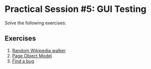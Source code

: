 # Practical Session #5: GUI Testing

Solve the following exercises:


## Exercises

1. [Random Wikipedia walker](../../Downloads/VV-ISTIC-TP5-main/exercises/wikipedia.md)
2. [Page Object Model](../../Downloads/VV-ISTIC-TP5-main/exercises/pageobject.md)
3. [Find a bug](../../Downloads/VV-ISTIC-TP5-main/exercises/findabug.md)